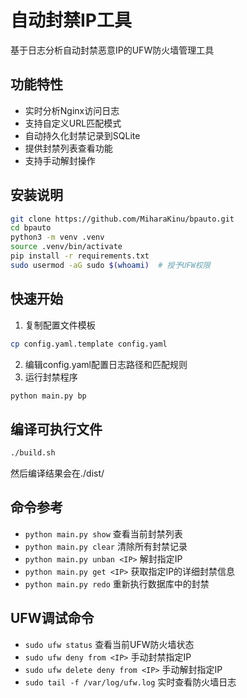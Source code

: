 # 自动封禁IP工具

基于日志分析自动封禁恶意IP的UFW防火墙管理工具

## 功能特性
- 实时分析Nginx访问日志
- 支持自定义URL匹配模式
- 自动持久化封禁记录到SQLite
- 提供封禁列表查看功能
- 支持手动解封操作

## 安装说明
```bash
git clone https://github.com/MiharaKinu/bpauto.git
cd bpauto
python3 -m venv .venv
source .venv/bin/activate
pip install -r requirements.txt
sudo usermod -aG sudo $(whoami)  # 授予UFW权限
```

## 快速开始
1. 复制配置文件模板
```bash
cp config.yaml.template config.yaml
```
2. 编辑config.yaml配置日志路径和匹配规则
3. 运行封禁程序
```bash
python main.py bp
```

## 编译可执行文件

```bash
./build.sh
```

然后编译结果会在./dist/


## 命令参考
- `python main.py show` 查看当前封禁列表
- `python main.py clear` 清除所有封禁记录
- `python main.py unban <IP>` 解封指定IP
- `python main.py get <IP>` 获取指定IP的详细封禁信息
- `python main.py redo` 重新执行数据库中的封禁

## UFW调试命令
- `sudo ufw status` 查看当前UFW防火墙状态
- `sudo ufw deny from <IP>` 手动封禁指定IP
- `sudo ufw delete deny from <IP>` 手动解封指定IP  
- `sudo tail -f /var/log/ufw.log` 实时查看防火墙日志